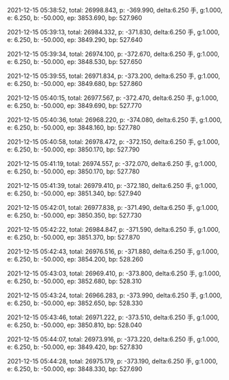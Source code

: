 2021-12-15 05:38:52, total: 26998.843, p: -369.990, delta:6.250 手, g:1.000, e: 6.250, b: -50.000, ep: 3853.690, bp: 527.960

2021-12-15 05:39:13, total: 26984.332, p: -371.830, delta:6.250 手, g:1.000, e: 6.250, b: -50.000, ep: 3849.290, bp: 527.640

2021-12-15 05:39:34, total: 26974.100, p: -372.670, delta:6.250 手, g:1.000, e: 6.250, b: -50.000, ep: 3848.530, bp: 527.650

2021-12-15 05:39:55, total: 26971.834, p: -373.200, delta:6.250 手, g:1.000, e: 6.250, b: -50.000, ep: 3849.680, bp: 527.860

2021-12-15 05:40:15, total: 26977.567, p: -372.470, delta:6.250 手, g:1.000, e: 6.250, b: -50.000, ep: 3849.690, bp: 527.770

2021-12-15 05:40:36, total: 26968.220, p: -374.080, delta:6.250 手, g:1.000, e: 6.250, b: -50.000, ep: 3848.160, bp: 527.780

2021-12-15 05:40:58, total: 26978.472, p: -372.150, delta:6.250 手, g:1.000, e: 6.250, b: -50.000, ep: 3850.170, bp: 527.790

2021-12-15 05:41:19, total: 26974.557, p: -372.070, delta:6.250 手, g:1.000, e: 6.250, b: -50.000, ep: 3850.170, bp: 527.780

2021-12-15 05:41:39, total: 26979.410, p: -372.180, delta:6.250 手, g:1.000, e: 6.250, b: -50.000, ep: 3851.340, bp: 527.940

2021-12-15 05:42:01, total: 26977.838, p: -371.490, delta:6.250 手, g:1.000, e: 6.250, b: -50.000, ep: 3850.350, bp: 527.730

2021-12-15 05:42:22, total: 26984.847, p: -371.590, delta:6.250 手, g:1.000, e: 6.250, b: -50.000, ep: 3851.370, bp: 527.870

2021-12-15 05:42:43, total: 26976.516, p: -371.880, delta:6.250 手, g:1.000, e: 6.250, b: -50.000, ep: 3854.200, bp: 528.260

2021-12-15 05:43:03, total: 26969.410, p: -373.800, delta:6.250 手, g:1.000, e: 6.250, b: -50.000, ep: 3852.680, bp: 528.310

2021-12-15 05:43:24, total: 26966.283, p: -373.990, delta:6.250 手, g:1.000, e: 6.250, b: -50.000, ep: 3852.650, bp: 528.330

2021-12-15 05:43:46, total: 26971.222, p: -373.510, delta:6.250 手, g:1.000, e: 6.250, b: -50.000, ep: 3850.810, bp: 528.040

2021-12-15 05:44:07, total: 26973.916, p: -373.220, delta:6.250 手, g:1.000, e: 6.250, b: -50.000, ep: 3849.420, bp: 527.830

2021-12-15 05:44:28, total: 26975.179, p: -373.190, delta:6.250 手, g:1.000, e: 6.250, b: -50.000, ep: 3848.330, bp: 527.690